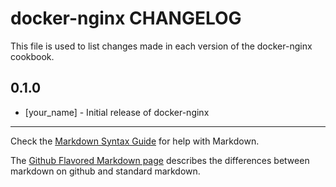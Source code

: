 # docker-nginx CHANGELOG

This file is used to list changes made in each version of the docker-nginx cookbook.

## 0.1.0
- [your_name] - Initial release of docker-nginx

- - -
Check the [Markdown Syntax Guide](http://daringfireball.net/projects/markdown/syntax) for help with Markdown.

The [Github Flavored Markdown page](http://github.github.com/github-flavored-markdown/) describes the differences between markdown on github and standard markdown.
